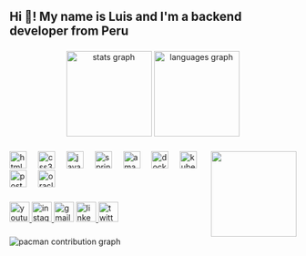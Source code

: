 <h2 align="left">Hi 👋! My name is Luis and I'm a backend developer from Peru</h2>

###

<div align="center">
  <img src="https://github-readme-stats.vercel.app/api?username=Pixaica1986&hide_title=false&hide_rank=false&show_icons=true&include_all_commits=true&count_private=true&disable_animations=false&theme=dracula&locale=en&hide_border=false" height="150" alt="stats graph"  />
  <img src="https://github-readme-stats.vercel.app/api/top-langs?username=Pixaica1986&locale=en&hide_title=false&layout=compact&card_width=320&langs_count=5&theme=dracula&hide_border=false" height="150" alt="languages graph"  />
</div>

###

<img align="right" height="150" src="https://scontent.fcix2-1.fna.fbcdn.net/v/t39.30808-6/400017027_122106028886101767_1467047502683259459_n.jpg?_nc_cat=108&ccb=1-7&_nc_sid=6ee11a&_nc_eui2=AeEiF4UJ3nNqSar-9351xADOgxOtd_UJq-GDE6139Qmr4bSlFAe12CjBjMVR6HjpJgNtRRpFY9upK0DsA5lUPylZ&_nc_ohc=srX_T4UP3xQQ7kNvwE5POb_&_nc_oc=Adn7fCae_82d-JFo-U0mHkt-1Vynvp7PhBRujtvw1G9QDxr3UG8v_EdJr-aRQ6HUWh0&_nc_zt=23&_nc_ht=scontent.fcix2-1.fna&_nc_gid=m7ZkfNZeV9cVu3HqsEnUxQ&oh=00_AfJpRVuKdzV50ck0FBTXNIMX6CoFSXmGCVGyEJLdWxaYgQ&oe=68331194"  />

###

<div align="left">
  <img src="https://cdn.jsdelivr.net/gh/devicons/devicon/icons/html5/html5-original.svg" height="30" alt="html5 logo"  />
  <img width="12" />
  <img src="https://cdn.jsdelivr.net/gh/devicons/devicon/icons/css3/css3-original.svg" height="30" alt="css3 logo"  />
  <img width="12" />
  <img src="https://cdn.jsdelivr.net/gh/devicons/devicon/icons/java/java-original.svg" height="30" alt="java logo"  />
  <img width="12" />
  <img src="https://cdn.jsdelivr.net/gh/devicons/devicon/icons/spring/spring-original.svg" height="30" alt="spring logo"  />
  <img width="12" />
  <img src="https://cdn.jsdelivr.net/gh/devicons/devicon/icons/amazonwebservices/amazonwebservices-line-wordmark.svg" height="30" alt="amazonwebservices logo"  />
  <img width="12" />
  <img src="https://cdn.jsdelivr.net/gh/devicons/devicon/icons/docker/docker-original.svg" height="30" alt="docker logo"  />
  <img width="12" />
  <img src="https://cdn.jsdelivr.net/gh/devicons/devicon/icons/kubernetes/kubernetes-plain.svg" height="30" alt="kubernetes logo"  />
  <img width="12" />
  <img src="https://cdn.jsdelivr.net/gh/devicons/devicon/icons/postgresql/postgresql-original.svg" height="30" alt="postgresql logo"  />
  <img width="12" />
  <img src="https://cdn.jsdelivr.net/gh/devicons/devicon/icons/oracle/oracle-original.svg" height="30" alt="oracle logo"  />
</div>

###

<div align="left">
  <a href="https://www.youtube.com/@luisantonypottozenvillanue4115" target="_blank">
    <img src="https://img.shields.io/static/v1?message=Youtube&logo=youtube&label=&color=FF0000&logoColor=white&labelColor=&style=for-the-badge" height="35" alt="youtube logo"  />
  </a>
  <a href="https://www.instagram.com/thony_pv" target="_blank">
    <img src="https://img.shields.io/static/v1?message=Instagram&logo=instagram&label=&color=E4405F&logoColor=white&labelColor=&style=for-the-badge" height="35" alt="instagram logo"  />
  </a>
  <img src="https://img.shields.io/static/v1?message=Gmail&logo=gmail&label=&color=D14836&logoColor=white&labelColor=&style=for-the-badge" height="35" alt="gmail logo"  />
  <a href="https://www.instagram.com/thony_pv/" target="_blank">
    <img src="https://img.shields.io/static/v1?message=LinkedIn&logo=linkedin&label=&color=0077B5&logoColor=white&labelColor=&style=for-the-badge" height="35" alt="linkedin logo"  />
  </a>
  <a href="https://x.com/Pottozen3005" target="_blank">
    <img src="https://img.shields.io/static/v1?message=Twitter&logo=twitter&label=&color=1DA1F2&logoColor=white&labelColor=&style=for-the-badge" height="35" alt="twitter logo"  />
  </a>
</div>

###

<picture>
  <source media="(prefers-color-scheme: dark)" srcset="https://raw.githubusercontent.com/Pixaica1986/Pixaica1986/output/pacman-contribution-graph-dark.svg">
  <source media="(prefers-color-scheme: light)" srcset="https://raw.githubusercontent.com/Pixaica1986/Pixaica1986/output/pacman-contribution-graph.svg">
  <img alt="pacman contribution graph" src="https://raw.githubusercontent.com/Pixaica1986/Pixaica1986/output/pacman-contribution-graph.svg">
</picture>

###